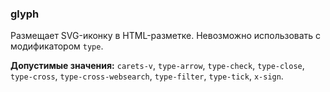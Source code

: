### glyph

Размещает SVG-иконку в HTML-разметке. Невозможно использовать с модификатором `type`.

<!-- props:start -->

**Допустимые значения:** `carets-v`, `type-arrow`, `type-check`, `type-close`, `type-cross`, `type-cross-websearch`, `type-filter`, `type-tick`, `x-sign`.

<!-- props:end -->
